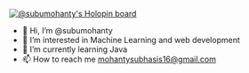 [![@subumohanty's Holopin board](https://holopin.me/subumohanty)](https://holopin.io/@subumohanty)

- 👋 Hi, I’m @subumohanty
- 👀 I’m interested in Machine Learning and web development
- 🌱 I’m currently learning Java
- 📫 How to reach me mohantysubhasis16@gmail.com



<!---
subu-mohanty/subu-mohanty is a ✨ special ✨ repository because its `README.md` (this file) appears on your GitHub profile.
You can click the Preview link to take a look at your changes.
--->
